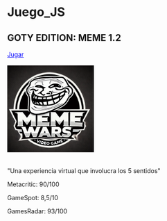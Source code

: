# Juego_JS 
<div>
  <h2>GOTY EDITION: MEME 1.2</h2>
  <a href="https://drako005.github.io/Juego_JS/" style="color: blue;">Jugar</a><br><br>
  <img src="fotos/logo.png" alt="Imagen no encontrada" width="200">
  <br><br>
  <p>"Una experiencia virtual que involucra los 5 sentidos"</p>
  <p>Metacritic: 90/100</p>
  <p>GameSpot: 8,5/10</p>
  <p>GamesRadar: 93/100</p>
</div>


